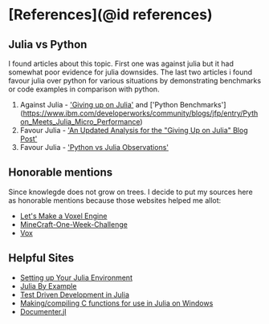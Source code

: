 # [References](@id references)

## Julia vs Python
I found articles about this topic. First one was against julia but it had somewhat poor evidence for julia downsides.
The last two articles i found favour julia over python for various situations by demonstrating benchmarks or code examples in comparison with python.

1. Against Julia - ['Giving up on Julia'](http://www.zverovich.net/2016/05/13/giving-up-on-julia.html) and ['Python Benchmarks'] (https://www.ibm.com/developerworks/community/blogs/jfp/entry/Python_Meets_Julia_Micro_Performance)
2. Favour Julia - ['An Updated Analysis for the "Giving Up on Julia" Blog Post'](https://tk3369.wordpress.com/2018/02/04/an-updated-analysis-for-the-giving-up-on-julia-blog-post/)
3. Favour Julia - ['Python vs Julia Observations'](https://medium.com/@Jernfrost/python-vs-julia-observations-e61ee667fa95)

## Honorable mentions
Since knowlegde does not grow on trees. I decide to put my sources here as honorable mentions because those websites helped me allot:
* [Let's Make a Voxel Engine](https://sites.google.com/site/letsmakeavoxelengine/)
* [MineCraft-One-Week-Challenge](https://github.com/Hopson97/MineCraft-One-Week-Challenge)
* [Vox](https://github.com/AlwaysGeeky/Vox)

## Helpful Sites

* [Setting up Your Julia Environment](https://lectures.quantecon.org/jl/getting_started.html)
* [Julia By Example](https://juliabyexample.helpmanual.io/)
* [Test Driven Development in Julia](http://abelsiqueira.github.io/blog/test-driven-development-in-julia/)
* [Making/compiling C functions for use in Julia on Windows](https://www.codementor.io/zhuojiadai/making-compiling-c-functions-for-use-in-julia-on-windows-f9lwa5i43)
* [Documenter.jl](https://github.com/JuliaDocs/Documenter.jl)
